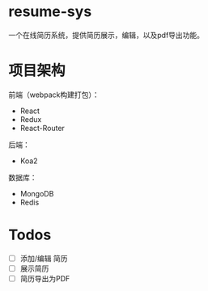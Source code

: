 # resume-sys
一个在线简历系统，提供简历展示，编辑，以及pdf导出功能。

# 项目架构
前端（webpack构建打包）：
* React
* Redux
* React-Router

后端：
* Koa2

数据库：
* MongoDB
* Redis

# Todos
- [ ] 添加/编辑 简历
- [ ] 展示简历
- [ ] 简历导出为PDF
